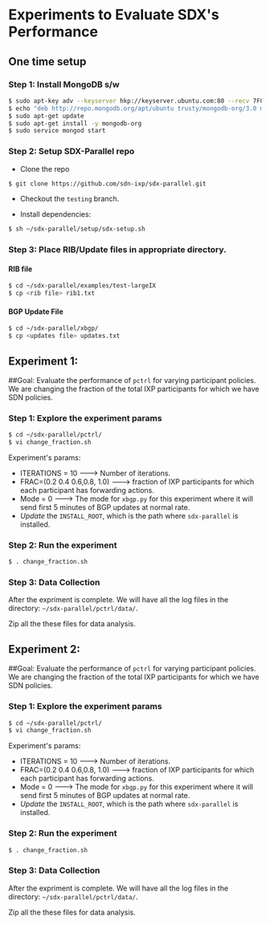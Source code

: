 
# Experiments to Evaluate SDX's Performance

## One time setup

### Step 1: Install MongoDB s/w
```bash
$ sudo apt-key adv --keyserver hkp://keyserver.ubuntu.com:80 --recv 7F0CEB10
$ echo "deb http://repo.mongodb.org/apt/ubuntu trusty/mongodb-org/3.0 multiverse" | sudo tee /etc/apt/sources.list.d/mongodb-org-3.0.list
$ sudo apt-get update
$ sudo apt-get install -y mongodb-org
$ sudo service mongod start
```

### Step 2: Setup SDX-Parallel repo
- Clone the repo
```bash
$ git clone https://github.com/sdn-ixp/sdx-parallel.git
```
- Checkout the `testing` branch.

- Install dependencies:
```bash
$ sh ~/sdx-parallel/setup/sdx-setup.sh
```

### Step 3: Place RIB/Update files in appropriate directory.
#### RIB file
```bash
$ cd ~/sdx-parallel/examples/test-largeIX
$ cp <rib file> rib1.txt
```

#### BGP Update File
```bash
$ cd ~/sdx-parallel/xbgp/
$ cp <updates file> updates.txt
```

## Experiment 1:

##Goal: 
Evaluate the performance of `pctrl` for varying participant policies. We are changing the fraction of the total IXP participants for which we have SDN policies. 

### Step 1: Explore the experiment params
```bash
$ cd ~/sdx-parallel/pctrl/
$ vi change_fraction.sh
```
Experiment's params:
- ITERATIONS = 10 ---> Number of iterations.
- FRAC=(0.2 0.4 0.6,0.8, 1.0) ---> fraction of IXP participants for which each participant has forwarding actions.
- Mode = 0 ---> The mode for `xbgp.py` for this experiment where it will send first 5 minutes of BGP updates at normal rate.
- *Update* the `INSTALL_ROOT`, which is the path where `sdx-parallel` is installed. 

### Step 2: Run the experiment
```bash
$ . change_fraction.sh
```

### Step 3: Data Collection
After the expriment is complete. We will have all the log files in the directory: `~/sdx-parallel/pctrl/data/`. 

Zip all the these files for data analysis. 

## Experiment 2:

##Goal: 
Evaluate the performance of `pctrl` for varying participant policies. We are changing the fraction of the total IXP participants for which we have SDN policies. 


### Step 1: Explore the experiment params
```bash
$ cd ~/sdx-parallel/pctrl/
$ vi change_fraction.sh
```
Experiment's params:
- ITERATIONS = 10 ---> Number of iterations.
- FRAC=(0.2 0.4 0.6,0.8, 1.0) ---> fraction of IXP participants for which each participant has forwarding actions.
- Mode = 0 ---> The mode for `xbgp.py` for this experiment where it will send first 5 minutes of BGP updates at normal rate.
- *Update* the `INSTALL_ROOT`, which is the path where `sdx-parallel` is installed. 

### Step 2: Run the experiment
```bash
$ . change_fraction.sh
```

### Step 3: Data Collection
After the expriment is complete. We will have all the log files in the directory: `~/sdx-parallel/pctrl/data/`. 

Zip all the these files for data analysis. 



